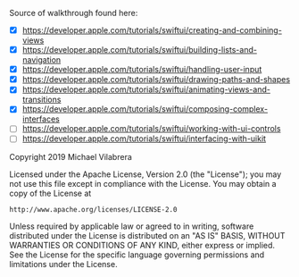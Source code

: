 Source of walkthrough found here:

-[x] https://developer.apple.com/tutorials/swiftui/creating-and-combining-views
-[x] https://developer.apple.com/tutorials/swiftui/building-lists-and-navigation
-[x] https://developer.apple.com/tutorials/swiftui/handling-user-input
-[x] https://developer.apple.com/tutorials/swiftui/drawing-paths-and-shapes
-[x] https://developer.apple.com/tutorials/swiftui/animating-views-and-transitions
-[x] https://developer.apple.com/tutorials/swiftui/composing-complex-interfaces
-[ ] https://developer.apple.com/tutorials/swiftui/working-with-ui-controls
-[ ] https://developer.apple.com/tutorials/swiftui/interfacing-with-uikit

Copyright 2019 Michael Vilabrera

Licensed under the Apache License, Version 2.0 (the "License");
you may not use this file except in compliance with the License.
You may obtain a copy of the License at

    http://www.apache.org/licenses/LICENSE-2.0

Unless required by applicable law or agreed to in writing, software
distributed under the License is distributed on an "AS IS" BASIS,
WITHOUT WARRANTIES OR CONDITIONS OF ANY KIND, either express or implied.
See the License for the specific language governing permissions and
limitations under the License.

